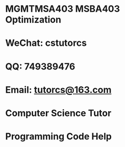 # MGMTMSA403 MSBA403 Optimization

# WeChat: cstutorcs

# QQ: 749389476

# Email: tutorcs@163.com

# Computer Science Tutor

# Programming Code Help
